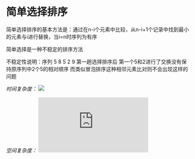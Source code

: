 # 简单选择排序

简单选择排序的基本方法是：通过在n-i个元素中比较，从n-i+1个记录中找到最小的元素与i进行替换，当i=n时序列为有序


简单选择是一种不稳定的排序方法

不稳定性说明：序列 5 8 5 2 9 第一趟选择排序后 第一个5和2进行了交换没有保持原序列中2个5的相对顺序 而类似冒泡排序这种相邻元素比对则不会出现这样的问题

*时间复杂度：* ![](http://latex.codecogs.com/gif.latex?O(n^2))

*空间复杂度：* ![](http://latex.codecogs.com/gif.latex?O(1))

